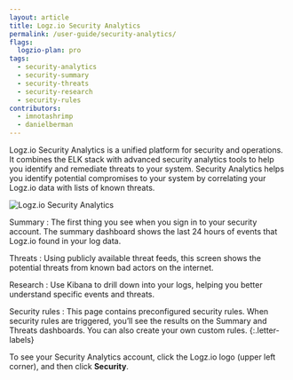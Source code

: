 ```yaml
---
layout: article
title: Logz.io Security Analytics
permalink: /user-guide/security-analytics/
flags:
  logzio-plan: pro
tags:
  - security-analytics
  - security-summary
  - security-threats
  - security-research
  - security-rules
contributors:
  - imnotashrimp
  - danielberman
---
```


Logz.io Security Analytics is a unified platform for security and operations.
It combines the ELK stack with advanced security analytics tools to help you identify and remediate threats to your system.
Security Analytics helps you identify potential compromises to your system by correlating your Logz.io data with lists of known threats.

![Logz.io Security Analytics]({{site.baseurl}}/images/security-analytics/security-analytics--annotated.png)

Summary
: The first thing you see when you sign in to your security account.
  The summary dashboard shows the last 24 hours of events that Logz.io found in your log data.

Threats
: Using publicly available threat feeds,
  this screen shows the potential threats from known bad actors on the internet.

Research
: Use Kibana to drill down into your logs,
  helping you better understand specific events and threats.


Security rules
: This page contains preconfigured security rules.
  When security rules are triggered,
  you’ll see the results on the Summary and Threats dashboards.
  You can also create your own custom rules.
{:.letter-labels}


To see your Security Analytics account, click the Logz.io logo (upper left corner), and then click **Security**.
